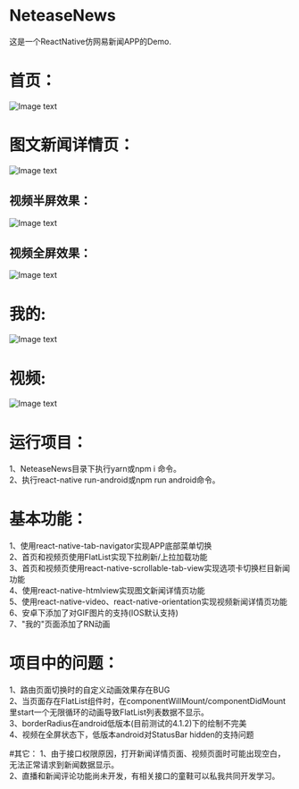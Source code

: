 # NeteaseNews
这是一个ReactNative仿网易新闻APP的Demo.


# 首页：
![Image text](https://github.com/h406621397/ImageRepository/blob/master/Screenshot_1522724420.png)


# 图文新闻详情页：
![Image text](https://github.com/h406621397/ImageRepository/blob/master/Screenshot_1522721716.png)


## 视频半屏效果：
![Image text](https://github.com/h406621397/ImageRepository/blob/master/Screenshot_1523522615.png)


## 视频全屏效果：
![Image text](https://github.com/h406621397/ImageRepository/blob/master/Screenshot_1523522641.png)


# 我的:
![Image text](https://github.com/h406621397/ImageRepository/blob/master/Screenshot_1523170589.png)


# 视频:
![Image text](https://github.com/h406621397/ImageRepository/blob/master/Screenshot_1523522342.png)


# 运行项目：

1、NeteaseNews目录下执行yarn或npm i 命令。<br>
2、执行react-native run-android或npm run android命令。<br>


# 基本功能：
1、使用react-native-tab-navigator实现APP底部菜单切换<br>
2、首页和视频页使用FlatList实现下拉刷新/上拉加载功能<br>
3、首页和视频页使用react-native-scrollable-tab-view实现选项卡切换栏目新闻功能<br>
4、使用react-native-htmlview实现图文新闻详情页功能<br>
5、使用react-native-video、react-native-orientation实现视频新闻详情页功能<br>
6、安卓下添加了对GIF图片的支持(IOS默认支持)<br>
7、"我的"页面添加了RN动画<br>


# 项目中的问题：
1、路由页面切换时的自定义动画效果存在BUG<br>
2、当页面存在FlatList组件时，在componentWillMount/componentDidMount里start一个无限循环的动画导致FlatList列表数据不显示。<br>
3、borderRadius在android低版本(目前测试的4.1.2)下的绘制不完美<br>
4、视频在全屏状态下，低版本android对StatusBar hidden的支持问题<br>


#其它：
1、由于接口权限原因，打开新闻详情页面、视频页面时可能出现空白，无法正常请求到新闻数据显示。<br>
2、直播和新闻评论功能尚未开发，有相关接口的童鞋可以私我共同开发学习。<br>